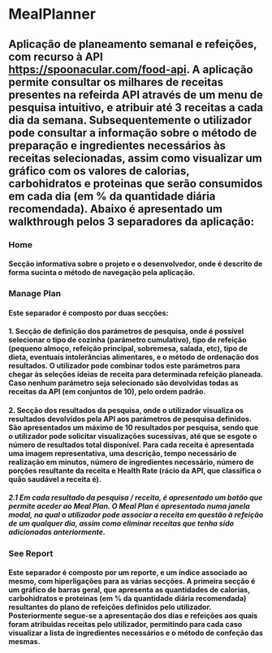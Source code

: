 # MealPlanner

## Aplicação de planeamento semanal e refeições, com recurso à API https://spoonacular.com/food-api. A aplicação permite consultar os milhares de receitas presentes na refeirda API através de um menu de pesquisa intuitivo, e atribuir até 3 receitas a cada dia da semana. Subsequentemente o utilizador pode consultar a informação sobre o método de preparação e ingredientes necessários às receitas selecionadas, assim como visualizar um gráfico com os valores de calorias, carbohidratos e proteinas que serão consumidos em cada dia (em % da quantidade diária recomendada). Abaixo é apresentado um walkthrough pelos 3 separadores da aplicação:

### Home
#### Secção informativa sobre o projeto e o desenvolvedor, onde é descrito de forma sucinta o método de navegação pela aplicação.

### Manage Plan
#### Este separador é composto por duas secções:

#### 1. Secção de definição dos parámetros de pesquisa, onde é possível selecionar o tipo de cozinha (parámetro cumulativo), tipo de refeição (pequeno almoço, refeição principal, sobremesa, salada, etc), tipo de dieta, eventuais intolerâncias alimentares, e o método de ordenação dos resultados. O utilizador pode combinar todos este parámetros para chegar às seleções ideias de receita para determinada refeição planeada. Caso nenhum parámetro seja selecionado são devolvidas todas as receitas da API (em conjuntos de 10), pelo ordem padrão.

#### 2. Secção dos resultados da pesquisa, onde o utilizador visualiza os resultados devolvidos pela API aos parámetros de pesquisa definidos. São apresentados um máximo de 10 resultados por pesquisa, sendo que o utilizador pode solicitar visualizações sucessivas, até que se esgote o número de resultados total disponível. Para cada receita é apresentada uma imagem representativa, uma descrição, tempo necessário de realização em minutos, número de ingredientes necessário, número de porções resultante da receita e Health Rate (rácio da API, que classifica o quão saudável a receita é).

##### 2.1 Em cada resultado da pesquisa / receita, é apresentado um botão que permite aceder ao Meal Plan. O Meal Plan é apresentado numa janela modal, na qual o utilizador pode associar a receita em questão à refeição de um qualquer dia, assim como eliminar receitas que tenha sido adicionadas anteriormente.

### See Report
#### Este separador é composto por um reporte, e um índice associado ao mesmo, com hiperligações para as várias secções. A primeira secção é um gráfico de barras geral, que apresenta as quantidades de calorias, carbohidratos e proteinas (em % da quantidade diária recomendada) resultantes do plano de refeições definidos pelo utilizador. Posteriormente segue-se a apresentação dos dias e refeições aos quais foram atribuidas receitas pelo utilizador, permitindo para cada caso visualizar a lista de ingredientes necessários e o método de confeção das mesmas.